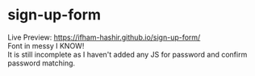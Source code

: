 # sign-up-form
Live Preview: https://ifham-hashir.github.io/sign-up-form/ <br>
Font in messy I KNOW! <br>
It is still incomplete as I haven't added any JS for password and confirm password matching.
